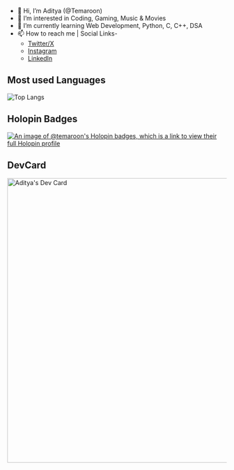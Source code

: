 - 👋 Hi, I’m Aditya (@Temaroon)
- 👀 I’m interested in Coding, Gaming, Music & Movies
- 🌱 I’m currently learning Web Development, Python, C, C++, DSA
- 📫 How to reach me | Social Links-
  - [Twitter/X](https://twitter.com/Tema_roon)
  - [Instagram](https://www.instagram.com/aditya.found/)
  - [LinkedIn](https://www.linkedin.com/in/aditya-2k23/)

## Most used Languages

![Top Langs](https://github-readme-stats.vercel.app/api/top-langs/?username=aditya-2k23&layout=compact)

## Holopin Badges  
[![An image of @temaroon's Holopin badges, which is a link to view their full Holopin profile](https://holopin.me/temaroon)](https://holopin.io/@temaroon)

## DevCard
<a href="https://app.daily.dev/temaroon"><img src="https://api.daily.dev/devcards/v2/doEF1ufnfbnkiVoA2dRew.png?type=wide&r=nsw" width="652" alt="Aditya's Dev Card"/></a>
<!---
aditya-2k23/aditya-2k23 is a ✨ special ✨ repository because its `README.md` (this file) appears on your GitHub profile.
You can click the Preview link to take a look at your changes.
--->
